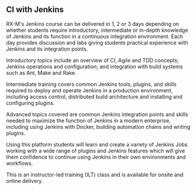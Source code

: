 
## CI with Jenkins

RX-M's Jenkins course can be delivered in 1, 2 or 3 days depending on whether students require introductory, intermediate or in-depth knowledge of Jenkins and its function in a continuous integration environment. Each day provides discussion and labs giving students practical experience with Jenkins and its integration points.

Introductory topics include an overview of CI, Agile and TDD concepts; Jenkins operations and configuration; and integration with build systems such as Ant, Make and Rake.

Intermediate training covers common Jenkins tools, plugins, and skills required to deploy and operate Jenkins in a production environment, including access control, distributed build architecture and installing and configuring plugins.

Advanced topics covered are common Jenkins integration points and skills needed to maximize the function of Jenkins in a modern enterprise, including using Jenkins with Docker, building automation chains and writing plugins.

Using this platform students will learn and create a variety of Jenkins Jobs working with a wide range of plugins and Jenkins features which will give them confidence to continue using Jenkins in their own environments and workflows.

This is an instructor-led training (ILT) class and is available for onsite and online delivery.
